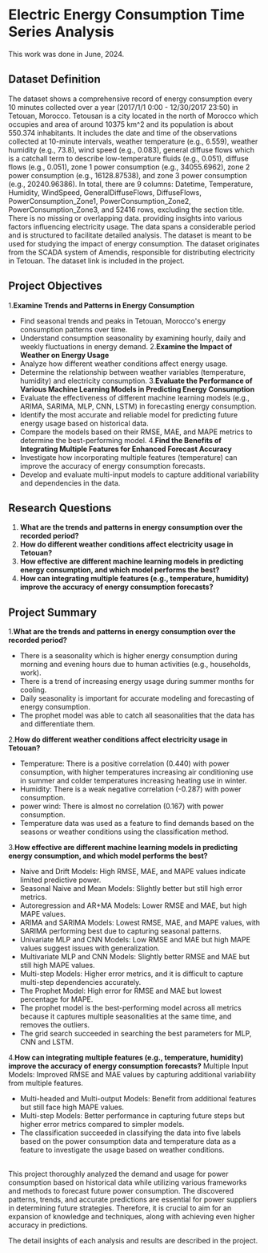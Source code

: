 # Electric Energy Consumption Time Series Analysis
This work was done in June, 2024. 

## Dataset Definition
The dataset shows a comprehensive record of energy consumption every 10 minutes collected over a year (2017/1/1 0:00 - 12/30/2017 23:50) in Tetouan, Morocco. Tetousan is a city located in the north of Morocco which occupies and area of around 10375 km^2 and its population is about 550.374 inhabitants. It includes the date and time of the observations collected at 10-minute intervals, weather temperature (e.g., 6.559), weather humidity (e.g., 73.8), wind speed (e.g., 0.083), general diffuse flows which is a catchall term to describe low-temperature fluids (e.g., 0.051), diffuse flows (e.g., 0.051), zone 1 power consumption (e.g., 34055.6962), zone 2 power consumption (e.g., 16128.87538), and zone 3 power consumption (e.g., 20240.96386). In total, there are 9 columns: Datetime, Temperature, Humidity, WindSpeed, GeneralDiffuseFlows, DiffuseFlows, PowerConsumption_Zone1, PowerConsumption_Zone2, PowerConsumption_Zone3, and 52416 rows, excluding the section title. There is no missing or overlapping data. providing insights into various factors influencing electricity usage. The data spans a considerable period and is structured to facilitate detailed analysis. The dataset is meant to be used for studying the impact of energy consumption. The dataset originates from the SCADA system of Amendis, responsible for distributing electricity in Tetouan.
The dataset link is included in the project. 

## Project Objectives
1.**Examine Trends and Patterns in Energy Consumption**
- Find seasonal trends and peaks in Tetouan, Morocco's energy consumption patterns over time.
- Understand consumption seasonality by examining hourly, daily and weekly fluctuations in energy demand.
2.**Examine the Impact of Weather on Energy Usage**
- Analyze how different weather conditions affect energy usage.
- Determine the relationship between weather variables (temperature, humidity) and electricity consumption.
3.**Evaluate the Performance of Various Machine Learning Models in Predicting Energy Consumption**
- Evaluate the effectiveness of different machine learning models (e.g., ARIMA, SARIMA, MLP, CNN, LSTM) in forecasting energy consumption.
- Identify the most accurate and reliable model for predicting future energy usage based on historical data.
- Compare the models based on their RMSE, MAE, and MAPE metrics to determine the best-performing model.
4.**Find the Benefits of Integrating Multiple Features for Enhanced Forecast Accuracy**
- Investigate how incorporating multiple features (temperature) can improve the accuracy of energy consumption forecasts.
- Develop and evaluate multi-input models to capture additional variability and dependencies in the data.

## Research Questions

1. **What are the trends and patterns in energy consumption over the recorded period?**
2. **How do different weather conditions affect electricity usage in Tetouan?**
3. **How effective are different machine learning models in predicting energy consumption, and which model performs the best?**
4. **How can integrating multiple features (e.g., temperature, humidity) improve the accuracy of energy consumption forecasts?**

## Project Summary
1.**What are the trends and patterns in energy consumption over the recorded period?**
- There is a seasonality which is higher energy consumption during morning and evening hours due to human activities (e.g., households, work).
- There is a trend of increasing energy usage during summer months for cooling.
- Daily seasonality is important for accurate modeling and forecasting of energy consumption.
- The prophet model was able to catch all seasonalities that the data has and differentiate them.

2.**How do different weather conditions affect electricity usage in Tetouan?**
- Temperature: There is a positive correlation (0.440) with power consumption, with higher temperatures increasing air conditioning use in summer and colder temperatures increasing heating use in winter.
- Humidity: There is a weak negative correlation (-0.287) with power consumption.
- power wind: There is almost no correlation (0.167) with power consumption.
- Temperature data was used as a feature to find demands based on the seasons or weather conditions using the classification method.

3.**How effective are different machine learning models in predicting energy consumption, and which model performs the best?**
- Naive and Drift Models: High RMSE, MAE, and MAPE values indicate limited predictive power.
- Seasonal Naive and Mean Models: Slightly better but still high error metrics.
- Autoregression and AR+MA Models: Lower RMSE and MAE, but high MAPE values.
- ARIMA and SARIMA Models: Lowest RMSE, MAE, and MAPE values, with SARIMA performing best due to capturing seasonal patterns.
- Univariate MLP and CNN Models: Low RMSE and MAE but high MAPE values suggest issues with generalization.
- Multivariate MLP and CNN Models: Slightly better RMSE and MAE but still high MAPE values.
- Multi-step Models: Higher error metrics, and it is difficult to capture multi-step dependencies accurately.
- The Prophet Model: High error for RMSE and MAE but lowest percentage for MAPE.
- The prophet model is the best-performing model across all metrics because it captures multiple seasonalities at the same time, and removes the outliers.
- The grid search succeeded in searching the best parameters for MLP, CNN and LSTM.

4.**How can integrating multiple features (e.g., temperature, humidity) improve the accuracy of energy consumption forecasts?**
 Multiple Input Models: Improved RMSE and MAE values by capturing additional variability from multiple features.
- Multi-headed and Multi-output Models: Benefit from additional features but still face high MAPE values.
- Multi-step Models: Better performance in capturing future steps but higher error metrics compared to simpler models.
- The classification succeeded in classifying the data into five labels based on the power consumption data and temperature data as a feature to investigate the usage based on weather conditions.
<br><br/>

This project thoroughly analyzed the demand and usage for power consumption based on historical data while utilizing various frameworks and methods to forecast future power consumption. The discovered patterns, trends, and accurate predictions are essential for power suppliers in determining future strategies. Therefore, it is crucial to aim for an expansion of knowledge and techniques, along with achieving even higher accuracy in predictions.

The detail insights of each analysis and results are described in the project.
